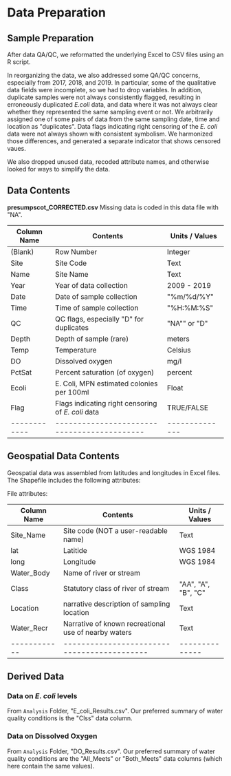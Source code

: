 # Data Preparation

## Sample Preparation
After data QA/QC, we reformatted the underlying Excel to CSV files using an R 
script.

In reorganizing the data, we also addressed some QA/QC concerns, especially from
2017, 2018, and 2019.  In particular, some of the qualitative data fields were
incomplete, so we had to drop variables.  In addition, duplicate samples were
not always consistently flagged, resulting in erroneously duplicated  *E.coli*
data, and data where it was not always clear whether they represented the same
sampling event or not. We arbitrarily assigned one of some pairs of data from
the same sampling date, time and location as "duplicates".  Data flags
indicating right censoring of the *E. coli* data were not always shown with 
consistent symbolism. We harmonized those differences, and generated a 
separate indicator that shows censored vaues.

We also dropped unused data, recoded attribute names, and otherwise looked
for ways to simplify the data.

## Data Contents
**presumpscot_CORRECTED.csv**
Missing data is coded in this data file with "NA".

Column Name | Contents                                  | Units / Values 
------------|-------------------------------------------|-------------- 
(Blank)     | Row Number                                | Integer 
Site        | Site Code                                 | Text 
Name        | Site Name                                 | Text 
Year        | Year of data collection                   | 2009 - 2019 
Date        | Date of sample collection                 | "%m/%d/%Y" 
Time        | Time of sample collection                 | "%H:%M:%S" 
QC          | QC flags, especially "D" for duplicates   | "NA"" or "D"         
Depth       | Depth of sample (rare)                    | meters
Temp        | Temperature                               | Celsius
DO          | Dissolved oxygen                          | mg/l
PctSat      | Percent saturation (of oxygen)            | percent
Ecoli       | E. Coli, MPN estimated colonies per 100ml | Float
Flag        | Flags indicating  right censoring of *E. coli* data |  TRUE/FALSE
------------|-------------------------------------------|-------------- 

## Geospatial Data Contents
Geospatial data was assembled from latitudes and longitudes in Excel files.
The Shapefile includes the following attributes:

File attributes:

Column Name | Contents                                  | Units / Values 
------------|-------------------------------------------|-------------- 
Site_Name   | Site code (NOT a user-readable name)      | Text
lat         | Latitide                                  | WGS 1984
long        | Longitude                                 | WGS 1984
Water_Body	| Name of river or stream
Class       | Statutory class of river of stream        | "AA", "A", "B", "C"	
Location    | narrative description of sampling location| Text
Water_Recr  | Narrative of known recreational use of nearby waters | Text
------------|-------------------------------------------|-------------- 

## Derived Data
### Data on *E. coli* levels 
From `Analysis` Folder, "E_coli_Results.csv".  Our preferred summary of water
quality conditions is the "Clss" data column.

### Data on Dissolved Oxygen
From `Analysis` Folder, "DO_Results.csv".   Our preferred summary of water
quality conditions are the "All_Meets" or "Both_Meets" data columns (which here 
contain the same values).


